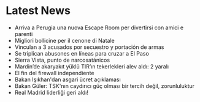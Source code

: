 # Latest News
-  Arriva a Perugia una nuova Escape Room per divertirsi con amici e parenti
-  Migliori bollicine per il cenone di Natale
-  Vinculan a 3 acusados por secuestro y portación de armas
-  Se triplican abusones en líneas para cruzar a El Paso
-  Sierra Vista, punto de narcosatánicos
-  Mardin’de akaryakıt yüklü TIR’ın tekerlekleri alev aldı: 2 yaralı
-  El fin del firewall independiente
-  Bakan Işıkhan'dan asgari ücret açıklaması
-  Bakan Güler: TSK'nın caydırıcı güç olması bir tercih değil, zorunluluktur
-  Real Madrid liderliği geri aldı!
